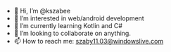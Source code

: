 - 👋 Hi, I’m @kszabee
- 👀 I’m interested in web/android development
- 🌱 I’m currently learning Kotlin and C#
- 💞️ I’m looking to collaborate on anything.
- 📫 How to reach me: szaby11.03@windowslive.com


<!---
kszabee/kszabee is a ✨ special ✨ repository because its `README.md` (this file) appears on your GitHub profile.
You can click the Preview link to take a look at your changes.
--->
